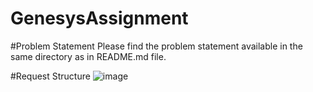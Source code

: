 # GenesysAssignment

#Problem Statement
Please find the problem statement available in the same directory as in README.md file.

#Request Structure
![image](https://user-images.githubusercontent.com/18740271/155315281-721b77ae-3b1d-4b82-8524-42f45608812d.png)




